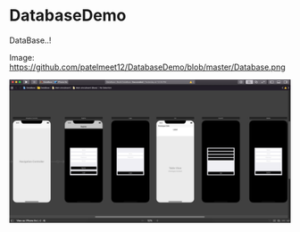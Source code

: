 # DatabaseDemo

DataBase..!

Image: https://github.com/patelmeet12/DatabaseDemo/blob/master/Database.png

![This is an image](https://github.com/patelmeet12/DatabaseDemo/blob/master/Database.png)
